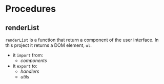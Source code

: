 # Procedures

## renderList

`renderList` is a function that return a component of the user interface. In this project it returns a DOM element, `ul`.

- it `import` from:
  - _components_
- it `export` to:
  - _handlers_
  - _utils_
